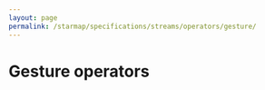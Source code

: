 ```yaml
---
layout: page
permalink: /starmap/specifications/streams/operators/gesture/
---
```


# Gesture operators
